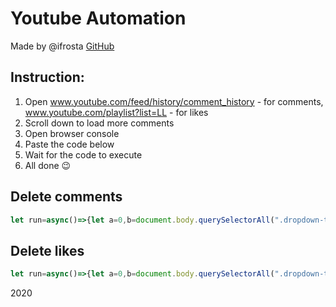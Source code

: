 # Youtube Automation
Made by @ifrosta [GitHub](https://github.com/iFrosta)

## Instruction:
1. Open www.youtube.com/feed/history/comment_history - for comments, www.youtube.com/playlist?list=LL - for likes
2. Scroll down to load more comments
2. Open browser console
3. Paste the code below
4. Wait for the code to execute
5. All done 😉

## Delete comments
```javascript
let run=async()=>{let a=0,b=document.body.querySelectorAll(".dropdown-trigger"),c=a=>new Promise(b=>setTimeout(b,a));for(let d=0;d<b.length;d++){await c(50),b.item(d).click();let e=document.body.getElementsByClassName("style-scope ytd-menu-navigation-item-renderer");for(let b=0;b<e.length;b++)if("Delete"===e.item(b).textContent){e.item(b).click(),await c(200);let d=document.body.getElementsByClassName("yt-button-renderer");for(let b=0;b<d.length;b++)if("Delete"===d.item(b).textContent){d.item(b).click(),a++;break}break}await c(50)}console.log("Deleted:",a,"items")};run();
```

## Delete likes
```javascript
let run=async()=>{let a=0,b=document.body.querySelectorAll(".dropdown-trigger"),c=a=>new Promise(b=>setTimeout(b,a));for(let d=0;d<b.length;d++){await c(50),b.item(d).click();let e=document.body.getElementsByClassName("style-scope ytd-menu-service-item-renderer");for(let b=0;b<e.length;b++)if("Remove from Liked videos"===e.item(b).textContent){e.item(b).click(),a++;break}await c(50)}console.log("Deleted:",a,"items")};run();
```

2020